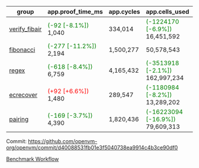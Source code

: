 | group | app.proof_time_ms | app.cycles | app.cells_used | leaf.proof_time_ms | leaf.cycles | leaf.cells_used |
| -- | -- | -- | -- | -- | -- | -- |
| [verify_fibair](https://github.com/openvm-org/openvm/blob/benchmark-results/benchmarks-pr/1672/verify_fibair-d40088531fb01e3f5040738ea9914c4b3ce90df0.md) |<span style='color: green'>(-92 [-8.1%])</span> 1,040 |  334,014 | <span style='color: green'>(-1224170 [-6.9%])</span> 16,451,592 |- | - | - |
| [fibonacci](https://github.com/openvm-org/openvm/blob/benchmark-results/benchmarks-pr/1672/fibonacci-d40088531fb01e3f5040738ea9914c4b3ce90df0.md) |<span style='color: green'>(-277 [-11.2%])</span> 2,194 |  1,500,277 |  50,578,543 |- | - | - |
| [regex](https://github.com/openvm-org/openvm/blob/benchmark-results/benchmarks-pr/1672/regex-d40088531fb01e3f5040738ea9914c4b3ce90df0.md) |<span style='color: green'>(-618 [-8.4%])</span> 6,759 |  4,165,432 | <span style='color: green'>(-3513918 [-2.1%])</span> 162,997,234 |- | - | - |
| [ecrecover](https://github.com/openvm-org/openvm/blob/benchmark-results/benchmarks-pr/1672/ecrecover-d40088531fb01e3f5040738ea9914c4b3ce90df0.md) |<span style='color: red'>(+92 [+6.6%])</span> 1,480 |  289,547 | <span style='color: green'>(-1180984 [-8.2%])</span> 13,289,202 |- | - | - |
| [pairing](https://github.com/openvm-org/openvm/blob/benchmark-results/benchmarks-pr/1672/pairing-d40088531fb01e3f5040738ea9914c4b3ce90df0.md) |<span style='color: green'>(-169 [-3.7%])</span> 4,390 |  1,820,436 | <span style='color: green'>(-16223094 [-16.9%])</span> 79,609,313 |- | - | - |


Commit: https://github.com/openvm-org/openvm/commit/d40088531fb01e3f5040738ea9914c4b3ce90df0

[Benchmark Workflow](https://github.com/openvm-org/openvm/actions/runs/15220381497)
